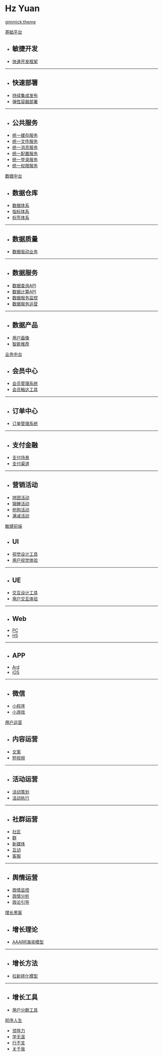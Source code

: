 
# Hz Yuan

[gimmick:theme](cosmo)

[基础平台]()

  * ## 敏捷开发
  * [快速开发框架](pages/subitem1.md)
  - - - -
  * ## 快速部署
  * [持续集成发布](pages/subitem2.md)
  * [弹性容器部署](pages/subitem2.md)
   - - - -
  * ## 公共服务
  * [统一缓存服务](pages/subitem3.md)
  * [统一文件服务](pages/subitem3.md)
  * [统一消息服务](pages/subitem3.md)
  * [统一配置服务](pages/subitem3.md)
  * [统一登录服务](pages/subitem3.md)
  * [统一权限服务](pages/subitem3.md)

[数据中台]()

  * ## 数据仓库
  * [数据体系](pages/subitem1.md)
  * [指标体系](pages/subitem2.md)
  * [标签体系](pages/subitem2.md)
  - - - -
  * ## 数据质量
  * [数据驱动业务](pages/subitem1.md)
  - - - -
  * ## 数据服务
  * [数据查询API](pages/subitem2.md)
  * [数据计算API](pages/subitem2.md)
  * [数据服务监控](pages/subitem2.md)
  * [数据服务运营](pages/subitem2.md)
  - - - -
  * ## 数据产品
  * [用户画像](pages/subitem3.md)
  * [智能推荐](pages/subitem3.md)

[业务中台]()

  * ## 会员中心
  * [会员管理系统](pages/subitem1.md)
  * [会员触达工具](pages/subitem2.md)
  - - - -
  * ## 订单中心
  * [订单管理系统](pages/subitem3.md)
  - - - -
  * ## 支付金融
  * [支付场景](pages/subitem3.md)
  * [支付渠道](pages/subitem3.md)
  - - - -
  * ## 营销活动
  * [拼团活动](pages/subitem3.md)
  * [锦鲤活动](pages/subitem3.md)
  * [抢购活动](pages/subitem3.md)
  * [满减活动](pages/subitem3.md)

[敏捷前端]()
  * ## UI
  * [视觉设计工具](pages/subitem3.md)
  * [用户视觉体验](pages/subitem3.md)
  - - - -
  * ## UE
  * [交互设计工具](pages/subitem3.md)
  * [用户交互体验](pages/subitem3.md)
  - - - -
  * ## Web
  * [PC](pages/subitem3.md)
  * [H5](pages/subitem3.md)
  - - - -
  * ## APP
  * [Ard](pages/subitem3.md)
  * [iOS](pages/subitem3.md)
  - - - -
  * ## 微信
  * [小程序](pages/subitem3.md)
  * [小游戏](pages/subitem3.md)

[用户运营]()

  * ## 内容运营
  * [文案](pages/subitem1.md)
  * [短视频](pages/subitem1.md)
  - - - -
  * ## 活动运营
  * [活动策划](pages/subitem1.md)
  * [活动执行](pages/subitem1.md)
  - - - -
  * ## 社群运营
  * [社区](pages/subitem1.md)
  * [群](pages/subitem1.md)  
  * [新媒体](pages/subitem1.md) 
  * [互动](pages/subitem1.md)
  * [客服](pages/subitem1.md)  
  - - - -
  * ## 舆情运营
  * [舆情监控](pages/subitem1.md) 
  * [舆情分析](pages/subitem1.md)  
  * [舆论引导](pages/subitem1.md)  
  
[增长黑客]()

  * ## 增长理论
  * [AAARR海盗模型](pages/subitem1.md)
  - - - -
  * ## 增长方法
  * [拉新转化模型](pages/subitem1.md)
  - - - -
  * ## 增长工具
  * [用户分群工具](pages/subitem1.md)  
  
[程序人生]()

  * [领导力](pages/subitem1.md)
  * [学无涯](pages/subitem1.md)
  * [行不言](pages/subitem1.md) 
  * [关于我](pages/subitem1.md)  
